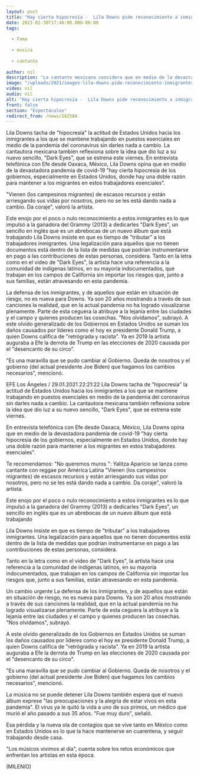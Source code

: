 ```yaml
---
layout: post
title: "Hay cierta hipocresía -  Lila Downs pide reconocimiento a inmigrantes en EU"
date: 2021-01-30T17:46:00.000-06:00
tags:
  
  - Fama
  
  - musica
  
  - cantante
  
author: nil
description: "La cantante mexicana considera que en medio de la devastadora pandemia de covid-19 hay cierta hipocresía hacia los inmigrantes a los que se mantiene trabajando en puestos esenciales en plena pandemia. "
image: "/uploads/2021/images-lila-downs-pide-reconocimiento-inmigrantes_0_0_1200_747.jpg"
video: nil
audio: nil
alt: "Hay cierta hipocresía -  Lila Downs pide reconocimiento a inmigrantes en EU"
front: false
section: "Espectáculos"
redirect_from: /news/182584
---
```


Lila Downs tacha de "hipocresía" la actitud de Estados Unidos hacia los inmigrantes a los que se mantiene trabajando en puestos esenciales en medio de la pandemia del coronavirus sin darles nada a cambio. La cantautora mexicana también reflexiona sobre la idea que dio luz a su nuevo sencillo, "Dark Eyes", que se estrena este viernes. En entrevista telefónica con Efe desde Oaxaca, México, Lila Downs opina que en medio de la devastadora pandemia de covid-19 "hay cierta hipocresía de los gobiernos, especialmente en Estados Unidos, donde hay una doble razón para mantener a los migrantes en estos trabajadores esenciales". 

"Vienen (los campesinos migrantes) de escasos recursos y están arriesgando sus vidas por nosotros, pero no se les está dando nada a cambio. Da coraje", valoró la artista. 

Este enojo por el poco o nulo reconocimiento a estos inmigrantes es lo que impulsó a la ganadora del Grammy (2013) a dedicarles "Dark Eyes", un sencillo en inglés que es un abrebocas de un nuevo álbum que está trabajando Lila Downs insiste en que es tiempo de "tributar" a los trabajadores inmigrantes. Una legalización para aquellos que no tienen documentos está dentro de la lista de medidas que podrían instrumentarse en pago a las contribuciones de estas personas, considera. Tanto en la letra como en el video de "Dark Eyes", la artista hace una referencia a la comunidad de indígenas latinos, en su mayoría indocumentados, que trabajan en los campos de California sin importar los riesgos que, junto a sus familias, están atravesando en esta pandemia. 

La defensa de los inmigrantes, y de aquellos que están en situación de riesgo, no es nueva para Downs. Ya son 20 años mostrando a través de sus canciones la realidad, que en la actual pandemia no ha logrado visualizarse plenamente. Parte de esta ceguera la atribuye a la lejanía entre las ciudades y el campo y quienes producen las cosechas. "Nos olvidamos", subrayó. A este olvido generalizado de los Gobiernos en Estados Unidos se suman los daños causados por líderes como el hoy ex presidente Donald Trump, a quien Downs califica de "retrógrada y racista". Ya en 2019 la artista auguraba a Efe la derrota de Trump en las elecciones de 2020 causada por el "desencanto de su circo". 

"Es una maravilla que se pudo cambiar al Gobierno. Queda de nosotros y el gobierno (del actual presidente Joe Biden) que hagamos los cambios necesarios", mencionó.



EFE
Los Ángeles / 29.01.2021 22:21:22
Lila Downs tacha de "hipocresía" la actitud de Estados Unidos hacia los inmigrantes a los que se mantiene trabajando en puestos esenciales en medio de la pandemia del coronavirus sin darles nada a cambio. La cantautora mexicana también reflexiona sobre la idea que dio luz a su nuevo sencillo, "Dark Eyes", que se estrena este viernes.

En entrevista telefónica con Efe desde Oaxaca, México, Lila Downs opina que en medio de la devastadora pandemia de covid-19 "hay cierta hipocresía de los gobiernos, especialmente en Estados Unidos, donde hay una doble razón para mantener a los migrantes en estos trabajadores esenciales".

Te recomendamos: "No queremos muros ": Yalitza Aparicio se lanza como cantante con reggae por América Latina
"Vienen (los campesinos migrantes) de escasos recursos y están arriesgando sus vidas por nosotros, pero no se les está dando nada a cambio. Da coraje", valoró la artista.

Este enojo por el poco o nulo reconocimiento a estos inmigrantes es lo que impulsó a la ganadora del Grammy (2013) a dedicarles "Dark Eyes", un sencillo en inglés que es un abrebocas de un nuevo álbum que está trabajando

Lila Downs insiste en que es tiempo de "tributar" a los trabajadores inmigrantes. Una legalización para aquellos que no tienen documentos está dentro de la lista de medidas que podrían instrumentarse en pago a las contribuciones de estas personas, considera.

Tanto en la letra como en el video de "Dark Eyes", la artista hace una referencia a la comunidad de indígenas latinos, en su mayoría indocumentados, que trabajan en los campos de California sin importar los riesgos que, junto a sus familias, están atravesando en esta pandemia. 


Un cambio urgente
La defensa de los inmigrantes, y de aquellos que están en situación de riesgo, no es nueva para Downs. Ya son 20 años mostrando a través de sus canciones la realidad, que en la actual pandemia no ha logrado visualizarse plenamente. Parte de esta ceguera la atribuye a la lejanía entre las ciudades y el campo y quienes producen las cosechas. "Nos olvidamos", subrayó.

A este olvido generalizado de los Gobiernos en Estados Unidos se suman los daños causados por líderes como el hoy ex presidente Donald Trump, a quien Downs califica de "retrógrada y racista". Ya en 2019 la artista auguraba a Efe la derrota de Trump en las elecciones de 2020 causada por el "desencanto de su circo".

"Es una maravilla que se pudo cambiar al Gobierno. Queda de nosotros y el gobierno (del actual presidente Joe Biden) que hagamos los cambios necesarios", mencionó. 

La música no se puede detener
Lila Downs también espera que el nuevo álbum exprese "las preocupaciones y la alegría de estar vivos en esta pandemia". El virus ya le quitó la vida a uno de sus primos, un médico que murió el año pasado a sus 35 años. "Fue muy duro", señaló.

Esa pérdida y la nueva ola de contagios que se vive tanto en México como en Estados Unidos es lo que la hace mantenerse en cuarentena, y seguir trabajando desde casa.

"Los músicos vivimos al día", cuenta sobre los retos económicos que enfrentan los artistas en esta época.

(MILENIO)